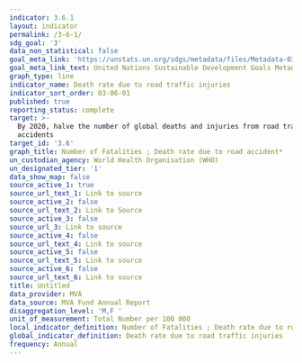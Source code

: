 ```yaml
---
indicator: 3.6.1
layout: indicator
permalink: /3-6-1/
sdg_goal: '3'
data_non_statistical: false
goal_meta_link: 'https://unstats.un.org/sdgs/metadata/files/Metadata-03-06-01.pdf'
goal_meta_link_text: United Nations Sustainable Development Goals Metadata (PDF 213 KB)
graph_type: line
indicator_name: Death rate due to road traffic injuries
indicator_sort_order: 03-06-01
published: true
reporting_status: complete
target: >-
  By 2020, halve the number of global deaths and injuries from road traffic
  accidents
target_id: '3.6'
graph_title: Number of Fatalities ; Death rate due to road accident*
un_custodian_agency: World Health Organisation (WHO)
un_designated_tier: '1'
data_show_map: false
source_active_1: true
source_url_text_1: Link to source
source_active_2: false
source_url_text_2: Link to Source
source_active_3: false
source_url_3: Link to source
source_active_4: false
source_url_text_4: Link to source
source_active_5: false
source_url_text_5: Link to source
source_active_6: false
source_url_text_6: Link to source
title: Untitled
data_provider: MVA
data_source: MVA Fund Annual Report
disaggregation_level: 'M,F '
unit_of_measurement: Total Number per 100 000
local_indicator_definition: Number of Fatalities ; Death rate due to road accident*
global_indicator_definition: Death rate due to road traffic injuries
frequency: Annual
---
```

